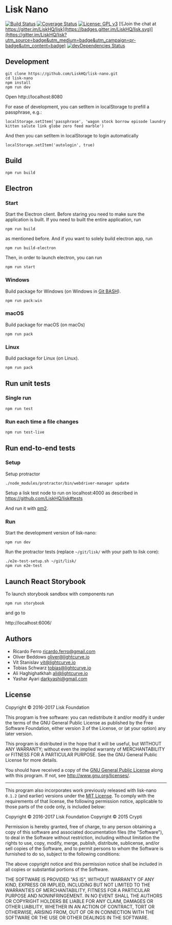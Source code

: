 # Lisk Nano

[![Build Status](https://jenkins.lisk.io/buildStatus/icon?job=lisk-nano/development)](https://jenkins.lisk.io/job/lisk-nano/job/development)
[![Coverage Status](https://coveralls.io/repos/github/LiskHQ/lisk-nano/badge.svg?branch=development)](https://coveralls.io/github/LiskHQ/lisk-nano?branch=development)
[![License: GPL v3](https://img.shields.io/badge/License-GPL%20v3-blue.svg)](http://www.gnu.org/licenses/gpl-3.0)
[![Join the chat at https://gitter.im/LiskHQ/lisk](https://badges.gitter.im/LiskHQ/lisk.svg)](https://gitter.im/LiskHQ/lisk?utm_source=badge&utm_medium=badge&utm_campaign=pr-badge&utm_content=badge)
[![devDependencies Status](https://david-dm.org/liskHQ/lisk-nano/dev-status.svg)](https://david-dm.org/liskHQ/lisk-nano?type=dev)

## Development

```
git clone https://github.com/LiskHQ/lisk-nano.git
cd lisk-nano
npm install
npm run dev
```

Open http://localhost:8080

For ease of development, you can setItem in localStorage to prefill a passphrase, e.g.:
```
localStorage.setItem('passphrase', 'wagon stock borrow episode laundry kitten salute link globe zero feed marble')
```

And then you can setItem in localStorage to login automatically
```
localStorage.setItem('autologin', true)
```

## Build

```
npm run build
```

## Electron

### Start


Start the Electron client. Before staring you need to make sure the application is built. If you need to built the entire application, run

```
npm run build
```

as mentioned before. And if you want to solely build electron app, run

```
npm run build-electron
```

Then, in order to launch electron, you can run

```
npm run start
```

### Windows

Build package for Windows (on Windows in [Git BASH](https://git-for-windows.github.io/)).

```
npm run pack:win
```

### macOS

Build package for macOS (on macOs)

```
npm run pack
```

### Linux

Build package for Linux (on Linux).

```
npm run pack
```

## Run unit tests

### Single run
```
npm run test
```

### Run each time a file changes
```
npm run test-live
```

## Run end-to-end tests

### Setup

Setup protractor

```
./node_modules/protractor/bin/webdriver-manager update
```

Setup a lisk test node to run on localhost:4000 as described in https://github.com/LiskHQ/lisk#tests

And run it with [pm2](http://pm2.keymetrics.io/).

### Run

Start the development version of lisk-nano:

```
npm run dev
```

Run the protractor tests (replace `~/git/lisk/` with your path to lisk core):

```
./e2e-test-setup.sh ~/git/lisk/
npm run e2e-test
```

## Launch React Storybook

To launch storybook sandbox with components run
```
npm run storybook
```
and go to

http://localhost:6006/



## Authors

- Ricardo Ferro <ricardo.ferro@gmail.com>
- Oliver Beddows <oliver@lightcurve.io>
- Vít Stanislav <vit@lightcurve.io>
- Tobias Schwarz <tobias@lightcurve.io>
- Ali Haghighatkhah <ali@lightcurve.io>
- Yashar Ayari <darkyashi@gmail.com>

## License

Copyright © 2016-2017 Lisk Foundation

This program is free software: you can redistribute it and/or modify it under the terms of the GNU General Public License as published by the Free Software Foundation, either version 3 of the License, or (at your option) any later version.

This program is distributed in the hope that it will be useful, but WITHOUT ANY WARRANTY; without even the implied warranty of MERCHANTABILITY or FITNESS FOR A PARTICULAR PURPOSE. See the GNU General Public License for more details.

You should have received a copy of the [GNU General Public License](https://github.com/LiskHQ/lisk-nano/tree/master/LICENSE) along with this program.  If not, see <http://www.gnu.org/licenses/>.

***

This program also incorporates work previously released with lisk-nano `0.1.2` (and earlier) versions under the [MIT License](https://opensource.org/licenses/MIT). To comply with the requirements of that license, the following permission notice, applicable to those parts of the code only, is included below:

Copyright © 2016-2017 Lisk Foundation
Copyright © 2015 Crypti

Permission is hereby granted, free of charge, to any person obtaining a copy of this software and associated documentation files (the "Software"), to deal in the Software without restriction, including without limitation the rights to use, copy, modify, merge, publish, distribute, sublicense, and/or sell copies of the Software, and to permit persons to whom the Software is furnished to do so, subject to the following conditions:

The above copyright notice and this permission notice shall be included in all copies or substantial portions of the Software.

THE SOFTWARE IS PROVIDED "AS IS", WITHOUT WARRANTY OF ANY KIND, EXPRESS OR IMPLIED, INCLUDING BUT NOT LIMITED TO THE WARRANTIES OF MERCHANTABILITY, FITNESS FOR A PARTICULAR PURPOSE AND NONINFRINGEMENT. IN NO EVENT SHALL THE AUTHORS OR COPYRIGHT HOLDERS BE LIABLE FOR ANY CLAIM, DAMAGES OR OTHER LIABILITY, WHETHER IN AN ACTION OF CONTRACT, TORT OR OTHERWISE, ARISING FROM, OUT OF OR IN CONNECTION WITH THE SOFTWARE OR THE USE OR OTHER DEALINGS IN THE SOFTWARE.

